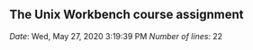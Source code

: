 ## The Unix Workbench course assignment
*Date*: Wed, May 27, 2020  3:19:39 PM
*Number of lines:* 22
